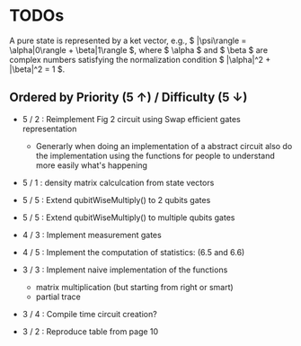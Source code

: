 # TODOs

A pure state is represented by a ket vector, e.g., $ |\psi\rangle = \alpha|0\rangle + \beta|1\rangle $, where $ \alpha $ and $ \beta $ are complex numbers satisfying the normalization condition $ |\alpha|^2 + |\beta|^2 = 1 $.

## Ordered by Priority (5 ↑) / Difficulty (5 ↓)

- 5 / 2 : Reimplement Fig 2 circuit using Swap efficient gates representation
    - Generarly when doing an implementation of a abstract circuit also do the implementation
    using the functions for people to understand more easily what's happening

- 5 / 1 : density matrix calculcation from state vectors

- 5 / 5 : Extend qubitWiseMultiply() to 2 qubits gates 

- 5 / 5 : Extend qubitWiseMultiply() to multiple qubits gates

- 4 / 3 : Implement measurement gates

- 4 / 5 : Implement the computation of statistics: (6.5 and 6.6)

- 3 / 3 : Implement naive implementation of the functions 
    - matrix multiplication (but starting from right or smart)
    - partial trace

- 3 / 4 : Compile time circuit creation?

- 3 / 2 : Reproduce table from page 10